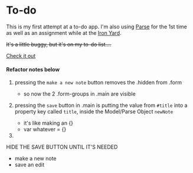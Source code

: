 # To-do

This is my first attempt at a to-do app. I'm also using [Parse](https://www.parse.com/) for the 1st time as well as an assignment while at the [Iron Yard](http://theironyard.com/).


~~It's a little buggy, but it's on my to-do list….~~

[Check it out](http://pickra.github.io/to-do/)

#### Refactor notes below

1. pressing the `make a new note` button removes the .hidden from .form
	- so now the 2 .form-groups in .main are visible

2. pressing the `save` button in .main is putting the value from `#title` into a property key called `title`, inside the Model/Parse Object `newNote`
	- it's like making an {} 
	- var whatever = {}

3. 











HIDE THE SAVE BUTTON UNTIL IT'S NEEDED

- make a new note
- save an edit